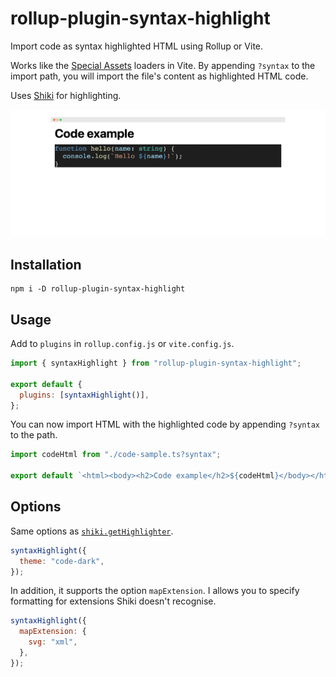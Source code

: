 # rollup-plugin-syntax-highlight

Import code as syntax highlighted HTML using Rollup or Vite.

Works like the [Special Assets](https://vitejs.dev/guide/features.html#static-assets) loaders in Vite. By appending `?syntax` to the import path, you will import the file's content as highlighted HTML code.

Uses [Shiki](https://github.com/shikijs/shiki) for highlighting.

![Highlighted code rendered](/assets/rendered.png)

## Installation

```
npm i -D rollup-plugin-syntax-highlight
```

## Usage

Add to `plugins` in `rollup.config.js` or `vite.config.js`.

```js
import { syntaxHighlight } from "rollup-plugin-syntax-highlight";

export default {
  plugins: [syntaxHighlight()],
};
```

You can now import HTML with the highlighted code by appending `?syntax` to the path.

```js
import codeHtml from "./code-sample.ts?syntax";

export default `<html><body><h2>Code example</h2>${codeHtml}</body></html>`;
```

## Options

Same options as [`shiki.getHighlighter`](https://shiki.matsu.io).

```js
syntaxHighlight({
  theme: "code-dark",
});
```

In addition, it supports the option `mapExtension`. I allows you to specify formatting for extensions Shiki doesn't recognise.

```js
syntaxHighlight({
  mapExtension: {
    svg: "xml",
  },
});
```
